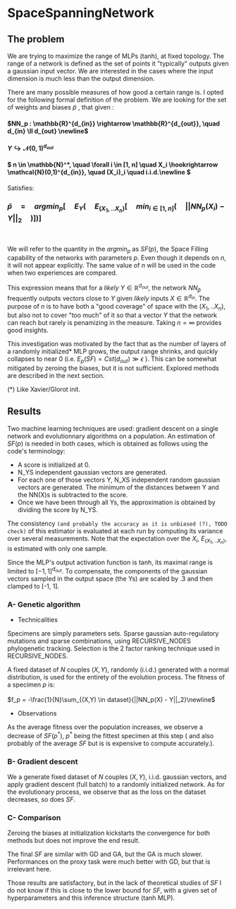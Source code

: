 # SpaceSpanningNetwork

## The problem
We are trying to maximize the range of MLPs (tanh), at fixed topology. The range of a network is defined as the set of points it "typically" outputs given a gaussian input vector. We are interested in the cases where the input dimension is much less than the output dimension.

There are many possible measures of how good a certain range is. I opted for the following formal definition of the problem. We are looking for the set of weights and biases $\tilde{p}$ , that given :

#### $NN_p :  \mathbb{R}^{d_{in}} \rightarrow  \mathbb{R}^{d_{out}}, \quad  d_{in} \ll d_{out} \newline$<br> 
#### $Y \hookrightarrow \mathcal{N}(0,1)^{d_{out}} \quad$<br>
 
#### $` n \in \mathbb{N}^*, \quad \forall i \in [1, n] \quad X_i \hookrightarrow \mathcal{N}(0,1)^{d_{in}}, \quad (X_i)_i \quad i.i.d.\newline `$<br>
Satisfies:<br>
### $` \tilde{p} \quad  =  \quad argmin_p[ \quad E_{Y}( \quad E_{(X_1,..X_n)}[ \quad min_{i\in[1,n]}( \quad ||NN_p(X_i) - Y||_2 \quad )])]`$

<br>

We will refer to the quantity in the $argmin_p$ as $SF(p)$, the Space Filling capability of the networks with parameters $p$. Even though it depends on $n$, it will not appear explicitly. The same value of $n$ will be used in the code when two experiences are compared.

This expression means that for a *likely* $Y \in  \mathbb{R}^{d_{out}}$, the network $NN_{\tilde{p}}$  frequently outputs vectors close to $Y$ given *likely* inputs $X \in  \mathbb{R}^{d_{in}}$. The purpose of $n$ is to have both a "good coverage" of space with the $(X_1,..X_n)$, but also not to cover "too much" of it so that a vector $Y$ that the network can reach but rarely is penamizing in the measure. Taking $n = \infty$ provides good insights.  

This investigation was motivated by the fact that as the number of layers of a randomly initialized* MLP grows, the output range shrinks, and quickly collapses to near 0 (i.e. $E_p(SF) = Cst(d_{out}) \gg \epsilon$ ). This can be somewhat mitigated by zeroing the biases, but it is not sufficient. Explored methods are described in the next section.

 (*) Like Xavier/Glorot init.

## Results

Two machine learning techniques are used: gradient descent on a single network and evolutionnary algorithms on a population. An estimation of $SF(p)$ is needed in both cases, which is obtained as follows using the code's terminology:

- A score is initialized at 0.
- N_YS independent gaussian vectors are generated.
- For each one of those vectors Y, N_XS independent random gaussian vectors are generated. The minimum of the distances between Y and the NN(X)s is subtracted to the score.
- Once we have been through all Ys, the approximation is obtained by dividing the score by N_YS.

The consistency `(and probably the accuracy as it is unbiased (?), TODO check)` of this estimator is evaluated at each run by computing its variance over several measurements. Note that the expectation over the $X_i$, $E_{(X_1,..X_n)}$, is estimated with only one sample.

Since the MLP's output activation function is tanh, its maximal range is limited to $[-1, 1]^{d_{out}}$. To compensate, the components of the gaussian vectors sampled in the output space (the Ys) are scaled by .3 and then clamped to [-1, 1].

### A- Genetic algorithm

* Technicalities

Specimens are simply parameters sets. Sparse gaussian auto-regulatory mutations and sparse combinations, using RECURSIVE_NODES phylogenetic tracking. Selection is the 2 factor ranking technique used in RECURSIVE_NODES. 

A fixed dataset of $N$ couples $(X,Y)$, randomly (i.i.d.) generated with a normal distribution, is used for the entirety of the evolution process. The fitness of a specimen $p$ is:\
<br>
$f_p = -\frac{1}{N}\sum_{(X,Y) \in dataset}{||NN_p(X) - Y||_2}\newline$
<br>
* Observations

As the average fitness over the population increases, we observe a decrease of $SF(p^*)$, $p^*$ being the fittest specimen at this step ( and also probably of the average $SF$ but is is expensive to compute accurately.).


### B- Gradient descent

We a generate fixed dataset of $N$ couples $(X,Y)$, i.i.d. gaussian vectors, and apply gradient descent (full batch) to a randomly initialized network. 
As for the evolutionary process, we observe that as the loss on the dataset decreases, so does $SF$. 


### C- Comparison
 
Zeroing the biases at initialization kickstarts the convergence for both methods but does not improve the end result.

The final $SF$ are similar with GD and GA, but the GA is much slower. Performances on the proxy task were much better with GD, but that is irrelevant here.

Those results are satisfactory, but in the lack of theoretical studies of $SF$ I do not know if this is close to the lower bound for $SF$, with a given set of hyperparameters and this inference structure (tanh MLP).
